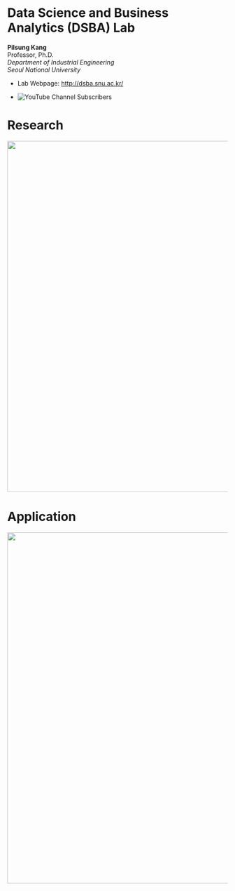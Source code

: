 # Data Science and Business Analytics (DSBA) Lab

**Pilsung Kang**   
Professor, Ph.D.   
*Department of Industrial Engineering*   
*Seoul National University*

- Lab Webpage: http://dsba.snu.ac.kr/

- ![YouTube Channel Subscribers](https://img.shields.io/youtube/channel/subscribers/UCPq01cgCcEwhXl7BvcwIQyg?style=social)


# Research

<p align='center'>
  <img width='800' src='https://user-images.githubusercontent.com/37654013/189514372-d96b5280-4cde-4301-aff3-f30cc47e7805.png'> 
</p>


# Application

<p align='center'>
  <img width='800' src='https://user-images.githubusercontent.com/37654013/189514402-fe8b7ac4-72c4-44c6-bb3f-50e58c652f92.png'> 
</p>
